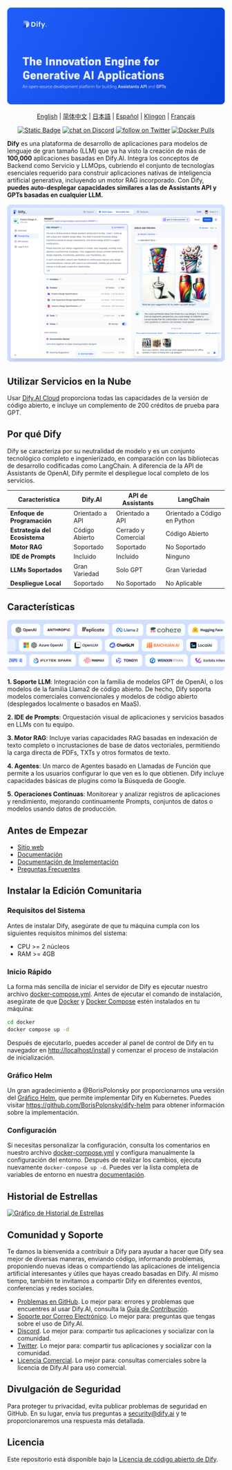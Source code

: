 [![](./images/describe.png)](https://dify.ai)
<p align="center">
  <a href="./README.md">English</a> |
  <a href="./README_CN.md">简体中文</a> |
  <a href="./README_JA.md">日本語</a> |
  <a href="./README_ES.md">Español</a> |
  <a href="./README_KL.md">Klingon</a> |
  <a href="./README_FR.md">Français</a>
</p>

<p align="center">
    <a href="https://dify.ai" target="_blank">
        <img alt="Static Badge" src="https://img.shields.io/badge/AI-Dify?logo=AI&logoColor=%20%23f5f5f5&label=Dify&labelColor=%20%23155EEF&color=%23EAECF0"></a>
    <a href="https://discord.gg/FngNHpbcY7" target="_blank">
        <img src="https://img.shields.io/discord/1082486657678311454?logo=discord"
            alt="chat on Discord"></a>
    <a href="https://twitter.com/intent/follow?screen_name=dify_ai" target="_blank">
        <img src="https://img.shields.io/twitter/follow/dify_ai?style=social&logo=X"
            alt="follow on Twitter"></a>
    <a href="https://hub.docker.com/u/langgenius" target="_blank">
        <img alt="Docker Pulls" src="https://img.shields.io/docker/pulls/langgenius/dify-web"></a>
</p>

**Dify** es una plataforma de desarrollo de aplicaciones para modelos de lenguaje de gran tamaño (LLM) que ya ha visto la creación de más de **100,000** aplicaciones basadas en Dify.AI. Integra los conceptos de Backend como Servicio y LLMOps, cubriendo el conjunto de tecnologías esenciales requerido para construir aplicaciones nativas de inteligencia artificial generativa, incluyendo un motor RAG incorporado. Con Dify, **puedes auto-desplegar capacidades similares a las de Assistants API y GPTs basadas en cualquier LLM.**

![](./images/demo.png)

## Utilizar Servicios en la Nube

Usar [Dify.AI Cloud](https://dify.ai) proporciona todas las capacidades de la versión de código abierto, e incluye un complemento de 200 créditos de prueba para GPT.

## Por qué Dify

Dify se caracteriza por su neutralidad de modelo y es un conjunto tecnológico completo e ingenierizado, en comparación con las bibliotecas de desarrollo codificadas como LangChain. A diferencia de la API de Assistants de OpenAI, Dify permite el despliegue local completo de los servicios.

| Característica | Dify.AI | API de Assistants | LangChain |
|----------------|---------|------------------|-----------|
| **Enfoque de Programación** | Orientado a API | Orientado a API | Orientado a Código en Python |
| **Estrategia del Ecosistema** | Código Abierto | Cerrado y Comercial | Código Abierto |
| **Motor RAG** | Soportado | Soportado | No Soportado |
| **IDE de Prompts** | Incluido | Incluido | Ninguno |
| **LLMs Soportados** | Gran Variedad | Solo GPT | Gran Variedad |
| **Despliegue Local** | Soportado | No Soportado | No Aplicable |

## Características

![](./images/models.png)

**1. Soporte LLM**: Integración con la familia de modelos GPT de OpenAI, o los modelos de la familia Llama2 de código abierto. De hecho, Dify soporta modelos comerciales convencionales y modelos de código abierto (desplegados localmente o basados en MaaS).

**2. IDE de Prompts**: Orquestación visual de aplicaciones y servicios basados en LLMs con tu equipo.

**3. Motor RAG**: Incluye varias capacidades RAG basadas en indexación de texto completo o incrustaciones de base de datos vectoriales, permitiendo la carga directa de PDFs, TXTs y otros formatos de texto.

**4. Agentes**: Un marco de Agentes basado en Llamadas de Función que permite a los usuarios configurar lo que ven es lo que obtienen. Dify incluye capacidades básicas de plugins como la Búsqueda de Google.

**5. Operaciones Continuas**: Monitorear y analizar registros de aplicaciones y rendimiento, mejorando continuamente Prompts, conjuntos de datos o modelos usando datos de producción.

## Antes de Empezar

- [Sitio web](https://dify.ai)
- [Documentación](https://docs.dify.ai)
- [Documentación de Implementación](https://docs.dify.ai/getting-started/install-self-hosted)
- [Preguntas Frecuentes](https://docs.dify.ai/getting-started/faq)

## Instalar la Edición Comunitaria

### Requisitos del Sistema

Antes de instalar Dify, asegúrate de que tu máquina cumpla con los siguientes requisitos mínimos del sistema:

- CPU >= 2 núcleos
- RAM >= 4GB

### Inicio Rápido

La forma más sencilla de iniciar el servidor de Dify es ejecutar nuestro archivo [docker-compose.yml](docker/docker-compose.yaml). Antes de ejecutar el comando de instalación, asegúrate de que [Docker](https://docs.docker.com/get-docker/) y [Docker Compose](https://docs.docker.com/compose/install/) estén instalados en tu máquina:

```bash
cd docker
docker compose up -d
```

Después de ejecutarlo, puedes acceder al panel de control de Dify en tu navegador en [http://localhost/install](http://localhost/install) y comenzar el proceso de instalación de inicialización.

### Gráfico Helm

Un gran agradecimiento a @BorisPolonsky por proporcionarnos una versión del [Gráfico Helm](https://helm.sh/), que permite implementar Dify en Kubernetes. Puedes visitar https://github.com/BorisPolonsky/dify-helm para obtener información sobre la implementación.

### Configuración

Si necesitas personalizar la configuración, consulta los comentarios en nuestro archivo [docker-compose.yml](docker/docker-compose.yaml) y configura manualmente la configuración del entorno. Después de realizar los cambios, ejecuta nuevamente `docker-compose up -d`. Puedes ver la lista completa de variables de entorno en nuestra [documentación](https://docs.dify.ai/getting-started/install-self-hosted/environments).

## Historial de Estrellas

[![Gráfico de Historial de Estrellas](https://api.star-history.com/svg?repos=langgenius/dify&type=Date)](https://star-history.com/#langgenius/dify&Date)

## Comunidad y Soporte

Te damos la bienvenida a contribuir a Dify para ayudar a hacer que Dify sea mejor de diversas maneras, enviando código, informando problemas, proponiendo nuevas ideas o compartiendo las aplicaciones de inteligencia artificial interesantes y útiles que hayas creado basadas en Dify. Al mismo tiempo, también te invitamos a compartir Dify en diferentes eventos, conferencias y redes sociales.

- [Problemas en GitHub](https://github.com/langgenius/dify/issues). Lo mejor para: errores y problemas que encuentres al usar Dify.AI, consulta la [Guía de Contribución](CONTRIBUTING.md).
- [Soporte por Correo Electrónico](mailto:hello@dify.ai?subject=[GitHub]Preguntas%20sobre%20Dify). Lo mejor para: preguntas que tengas sobre el uso de Dify.AI.
- [Discord](https://discord.gg/FngNHpbcY7). Lo mejor para: compartir tus aplicaciones y socializar con la comunidad.
- [Twitter](https://twitter.com/dify_ai). Lo mejor para: compartir tus aplicaciones y socializar con la comunidad.
- [Licencia Comercial](mailto:business@dify.ai?subject=[GitHub]Consulta%20de%20Licencia%20Comercial). Lo mejor para: consultas comerciales sobre la licencia de Dify.AI para uso comercial.

## Divulgación de Seguridad

Para proteger tu privacidad, evita publicar problemas de seguridad en GitHub. En su lugar, envía tus preguntas a security@dify.ai y te proporcionaremos una respuesta más detallada.

## Licencia

Este repositorio está disponible bajo la [Licencia de código abierto de Dify](LICENSE).
